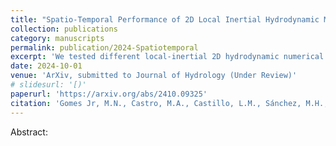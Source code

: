 ```yaml
---
title: "Spatio-Temporal Performance of 2D Local Inertial Hydrodynamic Models for Urban Drainage and Dam-Break Applications"
collection: publications
category: manuscripts
permalink: publication/2024-Spatiotemporal
excerpt: 'We tested different local-inertial 2D hydrodynamic numerical schemes to represent flood dynamics in domains with the influence of urban drainage and cases of rapid flows with large Froude numbers as a dam-break scenario.'
date: 2024-10-01
venue: 'ArXiv, submitted to Journal of Hydrology (Under Review)'
# slidesurl: '[)'
paperurl: 'https://arxiv.org/abs/2410.09325'
citation: 'Gomes Jr, M.N., Castro, M.A., Castillo, L.M., Sánchez, M.H., Giacomoni, M.H., de Paiva, R.C. and Bates, P.D., 2024. Spatio-Temporal Performance of 2D Local Inertial Hydrodynamic Models for Urban Drainage and Dam-Break Applications. arXiv preprint arXiv:2410.09325.'
---
```


Abstract:
